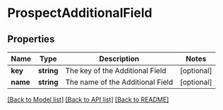 # ProspectAdditionalField

## Properties
Name | Type | Description | Notes
------------ | ------------- | ------------- | -------------
**key** | **string** | The key of the Additional Field | [optional] 
**name** | **string** | The name of the Additional Field | [optional] 

[[Back to Model list]](../README.md#documentation-for-models) [[Back to API list]](../README.md#documentation-for-api-endpoints) [[Back to README]](../README.md)


